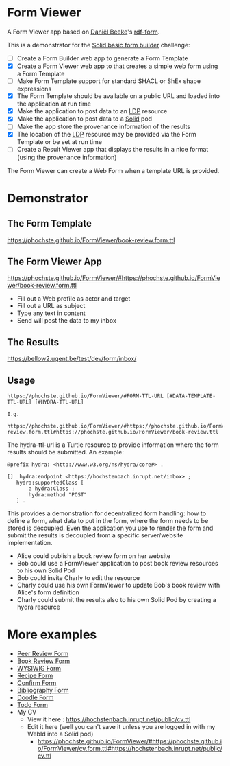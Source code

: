 # Form Viewer

A Form Viewer app based on [Daniël Beeke](https://danielbeeke.nl)'s [rdf-form](https://github.com/danielbeeke/rdf-form).

This is a demonstrator for the [Solid basic form builder](https://github.com/SolidLabResearch/Challenges/issues/19) challenge:

- [ ] Create a Form Builder web app to generate a Form Template
- [x] Create a Form Viewer web app to that creates a simple web form using a Form Template
- [ ] Make Form Template support for standard SHACL or ShEx shape expressions
- [x] The Form Template should be available on a public URL and loaded into the 
  application at run time
- [x] Make the application to post data to an [LDP](https://www.w3.org/TR/ldp/) resource 
- [x] Make the application to post data to a [Solid](https://solidproject.org) pod
- [ ] Make the app store the provenance information of the results
- [x] The location of the [LDP](https://www.w3.org/TR/ldp/) resource may be provided via the Form Template or be set at run time
- [ ] Create a Result Viewer app that displays the results in a nice format (using the provenance information)

The Form Viewer can create a Web Form when a template URL is provided. 

# Demonstrator 

## The Form Template

https://phochste.github.io/FormViewer/book-review.form.ttl

## The Form Viewer App

https://phochste.github.io/FormViewer/#https://phochste.github.io/FormViewer/book-review.form.ttl

 - Fill out a Web profile as actor and target
 - Fill out a URL as subject
 - Type any text in content
 - Send will post the data to my inbox

## The Results

https://bellow2.ugent.be/test/dev/form/inbox/

## Usage

```
https://phochste.github.io/FormViewer/#FORM-TTL-URL [#DATA-TEMPLATE-TTL-URL] [#HYDRA-TTL-URL]

E.g.

https://phochste.github.io/FormViewer/#https://phochste.github.io/FormViewer/book-review.form.ttl#https://phochste.github.io/FormViewer/book-review.ttl
```

The hydra-ttl-url is a Turtle resource to provide information where the form results should
be submitted. An example:

```
@prefix hydra: <http://www.w3.org/ns/hydra/core#> .

[]  hydra:endpoint <https://hochstenbach.inrupt.net/inbox> ;
   hydra:supportedClass [
       a hydra:Class ;
       hydra:method "POST"
   ] .
```

This provides a demonstration for decentralized form handling: how to define a form, what data to put in the form, where the form needs to be stored is decoupled. Even the application you use to render the form and submit the results is decoupled from a specific server/website implementation.

- Alice could publish a book review form on her website
- Bob could use a FormViewer application to post book review resources to his own Solid Pod
- Bob could invite Charly to edit the resource
- Charly could use his own FormViewer to update Bob's book review with Alice's form definition
- Charly could submit the results also to his own Solid Pod by creating a hydra resource

# More examples

- [Peer Review Form](https://phochste.github.io/FormViewer/#https://hochstenbach.inrupt.net/public/dev/form/report.form.ttl#https://phochste.github.io/FormViewer/artifact1.ttl)
- [Book Review Form](https://phochste.github.io/FormViewer/#https://phochste.github.io/FormViewer/book-review.form.ttl)
- [WYSIWIG Form](https://phochste.github.io/FormViewer/#https://phochste.github.io/FormViewer/wysiwyg.form.ttl)
- [Recipe Form](https://phochste.github.io/FormViewer/#https://phochste.github.io/FormViewer/recipe.form.ttl)
- [Confirm Form](https://phochste.github.io/FormViewer/#https://phochste.github.io/FormViewer/confirm.form.ttl)
- [Bibliography Form](https://phochste.github.io/FormViewer/#https://phochste.github.io/FormViewer/journalArticle.form.ttl)
- [Doodle Form](https://phochste.github.io/FormViewer/#https://phochste.github.io/FormViewer/doodle.form.ttl#https://bellow2.ugent.be/test/dev/form/doodle.ttl)
- [Todo Form](https://phochste.github.io/FormViewer/#https://phochste.github.io/FormViewer/todo.form.ttl#https://hochstenbach.inrupt.net/public/dev/form/todo.ttl)
- My CV
    - View it here : https://hochstenbach.inrupt.net/public/cv.ttl
    - Edit it here (well you can't save it unless you are logged in with my WebId into a Solid pod)
        - https://phochste.github.io/FormViewer/#https://phochste.github.io/FormViewer/cv.form.ttl#https://hochstenbach.inrupt.net/public/cv.ttl
